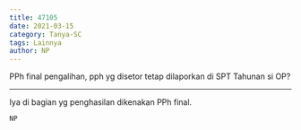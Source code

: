 ```yaml
---
title: 47105
date: 2021-03-15
category: Tanya-SC
tags: Lainnya
author: NP
---
```


PPh final pengalihan, pph yg disetor tetap dilaporkan di SPT Tahunan si OP?

---

Iya di bagian yg penghasilan dikenakan PPh final.

`NP`
